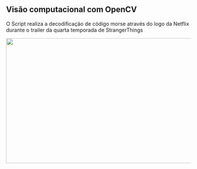 ## Visão computacional com OpenCV

O Script realiza a decodificação de código morse através do logo da Netflix durante o trailer da quarta temporada de StrangerThings

<p align="center">
  <img src="https://github.com/juniorverli/deeplearning/blob/main/assets/morseCode_StrangerThingsTrailer.gif" width="601" height="342">
</p>
